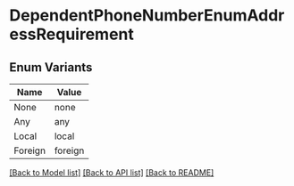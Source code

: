 # DependentPhoneNumberEnumAddressRequirement

## Enum Variants

| Name | Value |
|---- | -----|
| None | none |
| Any | any |
| Local | local |
| Foreign | foreign |


[[Back to Model list]](../README.md#documentation-for-models) [[Back to API list]](../README.md#documentation-for-api-endpoints) [[Back to README]](../README.md)


